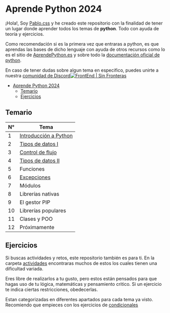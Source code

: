 # Aprende Python 2024

¡Hola!, Soy [Pablo.css](https://github.com/Duz-Dev) y he creado este repositorio con la finalidad de tener un lugar donde aprender todos los temas de **python**. Todo con ayuda de teoría y ejercicios.

Como recomendación si es la primera vez que entraras a python, es que aprendas las bases de dicho lenguaje con ayuda de otros recursos como lo es el sitio de [AprendePython.es](https://aprendepython.es/) y sobre todo la [documentación oficial de python](https://docs.python.org/es/3/).

En caso de tener dudas sobre algun tema en especifico, puedes unirte a nuestra [comunidad de Discord![FrontEnd | Sin Fronteras](https://i.postimg.cc/vZx9tjXC/image.png)](https://discord.gg/Rfzr3pMkr2)


<!-- TOC -->

- [Aprende Python 2024](#aprende-python-2024)
  - [Temario](#temario)
  - [Ejercicios](#ejercicios)

<!-- /TOC -->
## Temario

| N°  | Tema   |
| ------- | -------- |
| 1   | [Introducción a Python](./apuntes/01_introduccion.md)   |
| 2   |  [Tipos de datos I](./apuntes/02_tipos_datos.md)   |
| 3   |  [Control de flujo](./apuntes/03_controles_fujo.md)   |
| 4   | [Tipos de datos II](./apuntes/04_tipos_datos_ll.md)  |
| 5   | Funciones    |
| 6   | [Excepciones](./apuntes/06_excepciones.md)  |
| 7   | Módulos  |
| 8   | Librerías nativas  |
| 9   | El gestor PIP  |
| 10   | Librerías populares  |
| 11  | Clases y POO   |
| 12  | Próximamente   |

## Ejercicios

Si buscas actividades y retos, este repositorio también es para ti. En la carpeta [actividades](./actividades/) encontraras muchos de estos los cuales tienen una dificultad variada.

Eres libre de realizarlos a tu gusto, pero estos están pensados para que hagas uso de tu lógica, matemáticas y pensamiento critico. Si un ejercicio te indica ciertas restricciones, obedecerlas.

Estan categorizadas en diferentes apartados para cada tema ya visto. Recomiendo que empieces con los ejercicios de [condicionales](./actividades/condicionales/nota.md)
